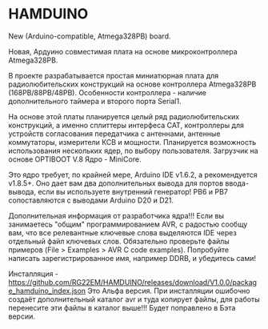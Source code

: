 # HAMDUINO
New (Arduino-compatible, Atmega328PB) board.

Новая, Ардуино совместимая плата на основе микроконтроллера Atmega328PB.


В проекте разрабатывается простая миниатюрная плата для радиолюбительских конструкций
на основе контроллера Atmega328PB (168PB/88PB/48PB). Особенности контроллера - наличие
дополнительного таймера и второго порта Serial1.

На основе этой платы планируется целый ряд радиолюбительских конструкций, а именно сплиттеры
интерфеса CAT, контроллеры для устройств согласования передатчика с антеннами, антенные
коммутаторы, измерители КСВ и мощности.
Планируется возможность использования нескольких ядер, по выбору пользователя.
Загрузчик на основе OPTIBOOT V.8 Ядро - MiniCore.

Это ядро требует, по крайней мере, Arduino IDE v1.6.2, а рекомендуется v1.8.5+.
Оно дает вам два дополнительных вывода для портов ввода-вывода, если вы используете внутренний генератор! 
PB6 и PB7 сопоставляются с выводами Arduino D20 и D21.

Дополнительная информация от разработчика ядра!!!
Если вы занимаетесь "общим" программированием AVR, с радостью сообщу вам, что все релевантные ключевые слова
выделяются IDE через отдельный файл ключевых слов. 
Обязательно проверьте файлы примеров (File > Examples > AVR C code examples). 
Попробуйте написать зарегистрированное имя, например DDRB, и убедитесь сами!

Инсталляция - https://github.com/RG22EM/HAMDUINO/releases/download/V1.0.0/package_hamduino_index.json
Это Альфа версия. При инсталляции ошибочно создаёт дополнительный каталог avr и туда копирует файлы,
для работы перенесите эти файлы в каталог выше!!!
Будет поправлено в Бэта версии.
